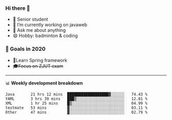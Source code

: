 

### Hi there 🐏

- 🌱 Senior student
- 🔭 I’m currently working on javaweb
- 💬 Ask me about anything
- 😄 Hobby: badminton & coding

### 🚀 Goals in 2020
+ 🍃Learn Spring framework
+ ~~🎓Focus on ZJUT exam~~
-------

📊 **Weekly development breakdown**
<!--START_SECTION:waka-->
```text
Java       21 hrs 12 mins  ██████████████████▓░░░░░░   74.43 % 
YAML       3 hrs 39 mins   ███▒░░░░░░░░░░░░░░░░░░░░░   12.81 % 
XML        1 hr 25 mins    █▒░░░░░░░░░░░░░░░░░░░░░░░   04.99 % 
textmate   53 mins         ▓░░░░░░░░░░░░░░░░░░░░░░░░   03.11 % 
Other      47 mins         ▓░░░░░░░░░░░░░░░░░░░░░░░░   02.79 % 
```
<!--END_SECTION:waka-->

